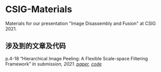 # CSIG-Materials
Materials for our presentation "Image Disassembly and Fusion" at CSIG 2021.

## 涉及到的文章及代码
p.4-18 “Hierarchical Image Peeling: A Flexible Scale-space Filtering Framework” *In submission, 2021. [paper](https://arxiv.org/abs/2104.01534), [code](https://github.com/ForawardStar/HIPe)*


